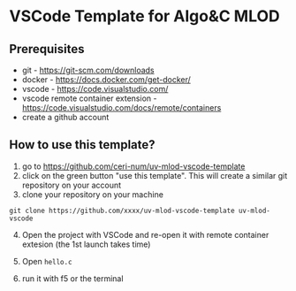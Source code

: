 # VSCode Template for Algo&C MLOD

## Prerequisites

- git - https://git-scm.com/downloads
- docker - https://docs.docker.com/get-docker/
- vscode - https://code.visualstudio.com/
- vscode remote container extension - https://code.visualstudio.com/docs/remote/containers
- create a github account

## How to use this template?

1. go to https://github.com/ceri-num/uv-mlod-vscode-template
2. click on the green button "use this template". This will create a similar git repository on your account
3. clone your repository on your machine

```
git clone https://github.com/xxxx/uv-mlod-vscode-template uv-mlod-vscode
```
4. Open the project with VSCode and re-open it with remote container extesion (the 1st launch takes time)

1. Open `hello.c`
2. run it with f5 or the terminal
